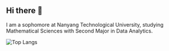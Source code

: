 ## Hi there 👋


I am a sophomore at Nanyang Technological University, studying Mathematical Sciences with Second Major in Data Analytics.

![Top Langs](https://github-readme-stats.vercel.app/api/top-langs/?username=JoenathanHalim&size_weight=0.5&count_weight=0.5&theme=transparent)
